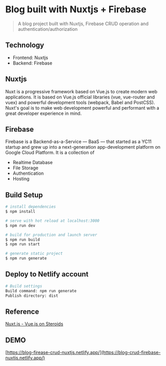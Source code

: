 # Blog built with Nuxtjs + Firebase

> A blog project built with Nuxtjs, Firebase CRUD operation and authentication/authorization

## Technology
- Frontend: Nuxtjs
- Backend: Firebase
  
## Nuxtjs
Nuxt is a progressive framework based on Vue.js to create modern web applications. It is based on Vue.js official libraries (vue, vue-router and vuex) and powerful development tools (webpack, Babel and PostCSS). Nuxt's goal is to make web development powerful and performant with a great developer experience in mind.

## Firebase
Firebase is a Backend-as-a-Service — BaaS — that started as a YC11 startup and grew up into a next-generation app-development platform on Google Cloud Platform.
It is a collection of  
- Realtime Database
- File Storage
- Authentication
- Hosting

## Build Setup

```bash
# install dependencies
$ npm install

# serve with hot reload at localhost:3000
$ npm run dev

# build for production and launch server
$ npm run build
$ npm run start

# generate static project
$ npm run generate
```

## Deploy to Netlify account

```bash
# Build settings
Build command: npm run generate
Publish directory: dist
```

## Reference
[Nuxt.js - Vue.js on Steroids](https://www.udemy.com/course/nuxtjs-vuejs-on-steroids/)
  
## DEMO
[https://blog-firease-crud-nuxtjs.netlify.app/](https://blog-crud-firebase-nuxtjs.netlify.app/)
